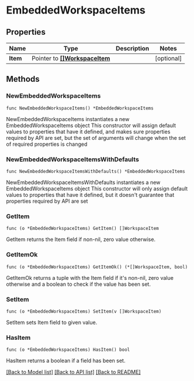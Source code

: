 # EmbeddedWorkspaceItems

## Properties

Name | Type | Description | Notes
------------ | ------------- | ------------- | -------------
**Item** | Pointer to [**[]WorkspaceItem**](WorkspaceItem.md) |  | [optional] 

## Methods

### NewEmbeddedWorkspaceItems

`func NewEmbeddedWorkspaceItems() *EmbeddedWorkspaceItems`

NewEmbeddedWorkspaceItems instantiates a new EmbeddedWorkspaceItems object
This constructor will assign default values to properties that have it defined,
and makes sure properties required by API are set, but the set of arguments
will change when the set of required properties is changed

### NewEmbeddedWorkspaceItemsWithDefaults

`func NewEmbeddedWorkspaceItemsWithDefaults() *EmbeddedWorkspaceItems`

NewEmbeddedWorkspaceItemsWithDefaults instantiates a new EmbeddedWorkspaceItems object
This constructor will only assign default values to properties that have it defined,
but it doesn't guarantee that properties required by API are set

### GetItem

`func (o *EmbeddedWorkspaceItems) GetItem() []WorkspaceItem`

GetItem returns the Item field if non-nil, zero value otherwise.

### GetItemOk

`func (o *EmbeddedWorkspaceItems) GetItemOk() (*[]WorkspaceItem, bool)`

GetItemOk returns a tuple with the Item field if it's non-nil, zero value otherwise
and a boolean to check if the value has been set.

### SetItem

`func (o *EmbeddedWorkspaceItems) SetItem(v []WorkspaceItem)`

SetItem sets Item field to given value.

### HasItem

`func (o *EmbeddedWorkspaceItems) HasItem() bool`

HasItem returns a boolean if a field has been set.


[[Back to Model list]](../README.md#documentation-for-models) [[Back to API list]](../README.md#documentation-for-api-endpoints) [[Back to README]](../README.md)


